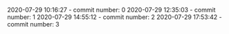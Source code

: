 2020-07-29 10:16:27 - commit number: 0
2020-07-29 12:35:03 - commit number: 1
2020-07-29 14:55:12 - commit number: 2
2020-07-29 17:53:42 - commit number: 3
